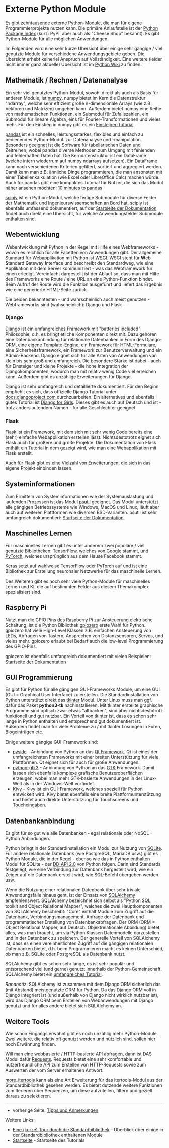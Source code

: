 # Externe Python Module

Es gibt zehntausende externe Python-Module, die man für eigene Programmierprojekte nutzen kann. Die primäre Anlaufstelle ist der [Python Package Index](https://pypi.org/) (kurz: PyPI, aber auch als "Cheese Shop" bekannt). Es gibt Python-Module für alle möglichen Anwendungen.

Im Folgenden wird eine sehr kurze Übersicht über einige sehr gängige / viel genutzte Module für verschiedene Anwendungsgebiete geben. Die Übersicht erhebt keinerlei Anspruch auf Vollständigkeit. Eine weitere (leider nicht immer ganz aktuelle) Übersicht ist im [Python Wiki](https://wiki.python.org/moin/UsefulModules) zu finden.

## Mathematik / Rechnen / Datenanalyse
Ein sehr viel genutztes Python-Modul, sowohl direkt als auch als Basis für anderen Module, ist [numpy](https://numpy.org). numpy bietet im Kern die Datenstruktur "ndarray", welche sehr effizient große n-dimensionale Arrays (wie z.B. Vektoren und Matrizen) umgehen kann. Außerdem bietet numpy eine Reihe von mathematischen Funktionen, ein Submodul für Zufallszahlen, ein Submodul für lineare Algebra, eins für Fourier-Transformationen und vieles mehr. Für den Einstieg in numpy gibt es ein [Einsteiger-Tutorial](https://numpy.org/doc/stable/user/absolute_beginners.html).

[pandas](https://pandas.pydata.org) ist ein schnelles, leistungsstarkes, flexibles und einfach zu bedienendes Python-Modul. zur Datenanalyse und -manipulation. Besonders geeignet ist die Software für tabellarischen Daten und Zeitreihen, wobei pandas diverse Methoden zum Umgang mit fehlenden und fehlerhaften Daten hat. Die Kerndatenstruktur ist ein DataFrame (welche intern wiederrum auf numpy ndarrays aufsetzen). Ein DataFrame kann nach verschiedenen Kriterien gefiltert, sortiert und aggregiert werden. Damit kann man z.B. ähnliche Dinge programmieren, die man ansonsten mit einer Tabellenkalkulation (wie Excel oder LibreOffice Calc) machen würde. Auch für pandas gibt eine kompaktes Tutorial für Nutzer, die sich das Modul näher ansehen möchten: [10 minutes to pandas](https://pandas.pydata.org/docs/user_guide/10min.html)

[scipiy](https://scipy.org/) ist ein Python-Modul, welche fertige Submodule für diverse Felder der Mathematik und Ingenieurswissenschaften an Bord hat. scipiy ist ebenfalls umfassend dokumentiert, auf der [Startseite der Dokumentation](https://docs.scipy.org/doc/scipy/tutorial/index.html#user-guide) findet auch direkt eine Übersicht, für welche Anwendungsfelder Submodule enthalten sind.

## Webentwicklung
Webentwicklung mit Python in der Regel mit Hilfe eines Webframeworks - wovon es reichlich für alle Facetten von Anwendungen gibt. Der allgemeine Standard für Webapplikation mit Python ist [WSGI](https://wsgi.readthedocs.io/en/latest/what.html). WSGI steht für **W**eb **S**tandard **G**ateway **I**nterface und beschreibt den Standardweg, wie eine Applikation mit dem Server kommuniziert - was das Webframework für einen erledigt. Vereinfacht dargestellt ist der Ablauf so, dass man mit Hilfe des Frameworks eine Route / eine URL an eine Python-Funktion bindet. Beim Aufruf der Route wird die Funktion ausgeführt und liefert das Ergebnis wie eine generierte HTML-Seite zurück.

Die beiden bekanntesten - und wahrscheinlich auch meist genutzen - Webframeworks sind (wahscheinlich): Django und Flask

### Django
[Django](https://www.djangoproject.com/) ist ein umfangreiches Framework mit "batteries included" Philosophie, d.h. es bringt etliche Komponenten direkt mit. Dazu gehören eine Datenbankanbindung für relationale Datenbanken in Form des Django-ORM, eine eigene Template-Engine, ein Framework für HTML-Formulare, eine Sicherheitsframework, ein Framework zur Benutzerverwaltung und ein Admin-Backend. Django eignet sich für alle Arten von Anwendungen von klein bis sehr groß und umfangreich. Die besondere Stärke ist dabei - auch für Einsteiger und kleine Projekte - die hohe Integration der Djangokomponenten, wodurch man mit relativ wenig Code viel erreichen kann. Außerdem gibt es unzählige Erweiterungen für Django.

Django ist sehr umfangreich und detaillierte dokumentiert. Für den Beginn empfiehlt es sich, dass offizielle Django Tutorial unter [docs.djangoproject.com](https://docs.djangoproject.com/) durchzuarbeiten. Ein alternatives und ebenfalls gutes Tutorial ist [Django for Girls](https://tutorial.djangogirls.org/de). Dieses gibt es auch auf Deutsch und ist - trotz anderslautendem Namen - für alle Geschlechter geeignet.

### Flask
[Flask](https://flask.palletsprojects.com) ist ein Framework, mit dem sich mit sehr wenig Code bereits eine (sehr) einfache Webapplikation erstellen lässt. Nichtsdestotrotz eignet sich Flask auch für größere und große Projekte. Die Dokumentation von Flask enthält ein [Tutorial]( https://flask.palletsprojects.com/en/3.0.x/tutorial/) in dem gezeigt wird, wie man eine Webapplikation mit Flask erstellt.

Auch für Flask gibt es eine Vielzahl von [Erweiterungen]( https://flask.palletsprojects.com/en/3.0.x/extensions/), die sich in das eigene Projekt einbinden lassen.

## Systeminformationen
Zum Ermitteln von Systeminformationen wie der Systemauslastung und laufenden Prozessen ist das Modul [psutil](https://github.com/giampaolo/psutil) geeignet. Das Modul unterstützt alle gängigen Betriebssysteme wie Windows, MacOS und Linux, läuft aber auch auf weiteren Plattformen wie diversen BSD-Varianten. psutil ist sehr umfangreich dokumentiert: [Startseite der Dokumentation](https://psutil.readthedocs.io/en/latest/).

## Maschinelles Lernen
Für maschinelles Lernen gibt es unter anderem zwei populäre / viel genutzte Bibliotheken: [TensorFlow](https://www.tensorflow.org/), welches von Google stammt, und [PyTorch](http://pytorch.org/), welches ursprünglich aus dem Hause Facebook stammt.

[Keras](https://keras.io/) setzt auf wahlweise TensorFlow oder PyTorch auf und ist eine Bibliothek zur Erstellung neuronaler Netzwerke für das maschinelle Lernen.

Des Weiteren gibt es noch sehr viele Python-Module für maschinelles Lernen und KI, die auf bestimmten Felder aus diesem Themakomplex spezialisiert sind.

## Raspberry Pi
Nutzt man die GPIO Pins des Raspberry Pi zur Ansteuerung elektrische Schaltung, ist die Python Bibliothek [gpiozero](https://github.com/gpiozero/gpiozero) erste Wahl für Python. gpiozero hat viele High-Level Klassen z.B. einfachen Ansteuerung von LEDs, Abfragen von Tastern, Ansprechen von Distanzsensoren, Servos, und vieles mehr. gpiozero erlaubt bei Bedarf auch die low-level Programmierung des GPIO-Pins.

gpiozero ist ebenfalls umfangreich dokumentiert mit vielen Beispielen: [Startseite der Dokumentation](https://gpiozero.readthedocs.io/en/latest/index.html)

## GUI Programmierung
Es gibt für Python für alle gängigen GUI-Frameworks Module, um eine GUI (GUI = Graphical User Interface) zu erstellen. Die Standardinstallation von Python unterstützt direkt das [tkinter](https://docs.python.org/3/library/tkinter.html) Modul. Unter Linux muss man ggf. dafür das Paket **python3-tk** nachinstallieren. Mit tkinter erstellte graphische Programme sind optisch zwar etwas "altbacken", sind aber nichtsdestotrotz funktionell und gut nutzbar. Ein Vorteil von tkinter ist, dass es schon sehr lange in Python enthalten und entsprechend gut dokumentiert ist. Außerdem findet man für viele Probleme zu / mit tkinter Lösungen in Foren, Blogeinträgen etc.

Einige weitere gängige GUI-Framework sind:
 * [pyside](https://www.qt.io/qt-for-python) - Anbindung von Python an das [Qt Framework](https://www.qt.io/product/framework). Qt ist eines der umfangreichsten Frameworks mit einer breiten Unterstützung für viele Plattformen. Qt eignet sich für auch für große Anwendungen.
 * [python-gtk3](https://python-gtk-3-tutorial.readthedocs.io/en/latest/) - Anbindung von Python an das [GTK](https://docs.gtk.org/) Framework. Damit lassen sich ebenfalls komplexe grafische Benutzeroberflächen erzeugen, wobei man mehr GTK-basierte Anwendungen in der Linux-Welt als in der Windows-Welt vorfindet.
 * [Kivy](https://kivy.org/) - Kivy ist ein GUI-Framework, welches speziell für Python entwickelt wird. Kivy bietet ebenfalls eine breite Plattformunterstützung und bietet auch direkte Unterstützung für Touchscreens und Toucheingaben.

## Datenbankanbindung
Es gibt für so gut wie alle Datenbanken - egal relationale oder NoSQL - Python Anbindungen.

Python bringt in der Standardinstallation ein Modul zur Nutzung von [SQLite](https://docs.python.org/3/library/sqlite3.html). Für andere relationale Datenbank (wie PostgreSQL, MariaDB usw.) gibt es Python Module, die in der Regel - ebenso wie das in Python enthalten Modul für SQLite - der [DB-API 2.0](https://peps.python.org/pep-0249/) von Python folgen. Darin sind Standards festgelegt, wie eine Verbindung zur Datenbank hergestellt wird, wie ein Zeiger auf die Datenbank erstellt wird, wie SQL-Befehl übergeben werden usw.

Wenn die Nutzung einer relationalen Datenbank über sehr triviale Anwendungsfälle hinaus geht, ist der Einsatz von [SQLAlchemy](https://www.sqlalchemy.org/) empfehlenswert. SQLAlchemy bezeichnet sich selbst als "Python SQL toolkit and Object Relational Mapper", welches die zwei Hauptkomponenten von SQLAlchemy beschreibt: "Core" enthält Module zum Zugriff auf die Datenbank, Verbindungsmanagement, Anfrage der Datenbank und programmatischer Erstellung von Datenbankabfragen. Der ORM (ORM = Object Relational Mapper, auf Deutsch: Objektrelationale Abbildung) bietet alles, was man braucht, um via Python Klassen Datenmodelle darzustellen und in der Datenbank zu speichern. Der generelle Vorteil von SQLAlchemy ist, dass es einen vereinheitlichten Zugriff auf die gängigen relationalen Datenbanken bietet, d.h. beim Programmieren macht es keinen Unterschied, ob man z.B. SQLite oder PostgreSQL als Datenbank nutzt.

SQLAlchemy gibt es schon sehr lange, es ist sehr populär und entsprechend viel (und gerne) genutzt innerhalb der Python-Gemeinschaft. SQLAlchemy bietet ein [umfangreiches Tutorial](https://docs.sqlalchemy.org/en/20/tutorial/index.html).

*Randnotiz*: SQLAlchemy ist zusammen mit dem Django ORM sicherlich das (mit Abstand) meistgenutzte ORM für Python. Da das Django ORM voll in Django integriert ist (und außerhalb von Django nicht wirklich nutzbar ist), wird das Django ORM beim Erstellen von Webanwendungen mit Django genutzt und für alles andere bietet sich SQLAlchemy an.

## Weitere Tools
Wie schon Eingangs erwähnt gibt es noch unzählig mehr Python-Module. Zwei weitere, die relativ oft genutzt werden und nützlich sind, sollen hier noch Erwähnung finden.

Will man eine webbasierte / HTTP-basierte API abfragen, dann ist DAS Modul dafür [Requests](https://requests.readthedocs.io/en/latest/). Requests bietet eine sehr komfortable und nutzerfreundliche API zum Erstellen von HTTP-Requests sowie zum Auswerten der vom Server erhaltenen Antwort.

[more_itertools](https://more-itertools.readthedocs.io/en/stable/api.html) kann als eine Art Erweiterung für das itertools-Modul aus der Standardbibliothek gesehen werden. Es bietet dutzende weitere Funktionen zum Iterieren über Sequenzen, um diese aufzuteilen, filtern und gezielt daraus zu selektieren.

***

 * vorherige Seite: [Tipps und Anmerkungen](remarks.md)

Weitere Links:
 * [Eine (kurze) Tour durch die Standardbibliothek](stdlib.md) - Überblick über einige in der Standardbibliothek enthaltenen Module
 * [Startseite](index.md) - Startseite des Tutorials

